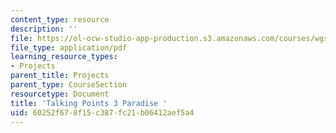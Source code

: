 ```yaml
---
content_type: resource
description: ''
file: https://ol-ocw-studio-app-production.s3.amazonaws.com/courses/wgs-s10-special-topics-in-women-gender-studies-seminar-latina-womens-voices-spring-2010/60252f678f15c387fc21b06412aef5a4_MITWGS_S10S10_tp3_paradise.pdf
file_type: application/pdf
learning_resource_types:
- Projects
parent_title: Projects
parent_type: CourseSection
resourcetype: Document
title: 'Talking Points 3 Paradise '
uid: 60252f67-8f15-c387-fc21-b06412aef5a4
---
```

